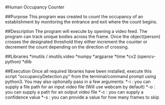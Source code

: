 #Human Occupancy Counter

##Purpose
This program was created to count the occupancy of an establishment by monitoring
the entrance and exit where the count begins.

##Description
The program will execute by opening a video feed. The program can track unique
bodies across the frame. Once the object(person) crosses the designated threshold
they either increment the counter or decrement the count depending on the direction
of crossing.

##Libraries
*imutils / imutils.video
*numpy
*argparse
*time
*cv2 (opencv-python)
*dlib

##Execution
Once all required libraries have been installed, execute this script "occupancyDetection.py"
from the terminal/command prompt using python3. You may also optionally pass in
a few arguments:
*-i : you can supply a file path for an input video file (Will use webcam by default)
*-o : you can supply a path for an output video file
*-c : you can supply a confidence value
*-s : you can provide a value for how many frames to skip
